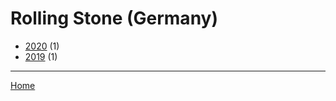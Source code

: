 # Rolling Stone (Germany)

  * [2020](./rolling-stone-germany-2020.md) (1)
  * [2019](./rolling-stone-germany-2019.md) (1)

----

[Home](../index.md)

